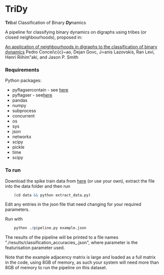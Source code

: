 # TriDy
**Tri**bal Classification of Binary ***Dy***namics

A pipeline for classifying binary dynamics on digraphs using tribes (or closed neighbourhoods), proposed in:

[An application of neighbourhoods in digraphs to the classification of binary dynamics](https://arxiv.org/)
Pedro Concei\c{c}\~ao, Dejan Govc, J\=anis Lazovskis, Ran Levi, Henri Riihim\"aki, and Jason P. Smith


### Requirements
Python packages:
- pyflagsercontain - see [here](https://github.com/JasonPSmith/pyflagsercontain)
- pyflagser - see[here](https://github.com/giotto-ai/pyflagser)
- pandas
- numpy
- subprocess
- concurrent
- os
- sys
- json
- networkx
- scipy
- pickle
- time
- scipy

### To run
Download the spike train data from [here](https://zenodo.org/record/4290212/files/input_data.zip) (or use your own), extract the file into the data folder and then run
```r
    (cd data && python extract_data.py)
```

Edit any entries in the json file that need changing for your required parameters.

Run with
```r
    python ./pipeline.py example.json
```

The results of the pipeline will be printed to a file names "./results/classification_accuracies_<parameter>.json", where parameter is the featurisation parameter used.

Note that the example adjacency matrix is large and loaded as a full matrix in the code, using 8GB of memory, as such your system will need more than 8GB of memory to run the pipeline on this dataset.
